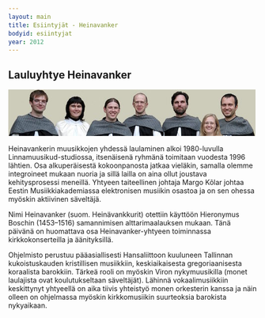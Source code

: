 ```yaml
---
layout: main
title: Esiintyjät - Heinavanker
bodyid: esiintyjat
year: 2012
---
```

## Lauluyhtye Heinavanker

![Heinavanker](heinavanker.jpg)

Heinavankerin muusikkojen yhdessä laulaminen alkoi 1980-luvulla Linnamuusikud-studiossa, itsenäisenä ryhmänä toimitaan vuodesta 1996 lähtien. Osa alkuperäisestä kokoonpanosta jatkaa vieläkin, samalla olemme integroineet mukaan nuoria ja sillä lailla on aina ollut joustava kehitysprosessi meneillä. Yhtyeen taiteellinen johtaja Margo Kõlar johtaa Eestin Musiikkiakademiassa elektronisen musiikin osastoa ja on sen ohessa myöskin aktiivinen säveltäjä.

Nimi Heinavanker (suom. Heinävankkurit) otettiin käyttöön Hieronymus Boschin (1453–1516) samannimisen alttarimaalauksen mukaan. Tänä päivänä on huomattava osa Heinavanker-yhtyeen toiminnassa kirkkokonserteilla ja äänityksillä.

Ohjelmisto perustuu pääasiallisesti Hansaliittoon kuuluneen Tallinnan kukoistuskauden kristillisen musiikkiin, keskiaikaisesta gregoriaanisesta koraalista barokkiin. Tärkeä rooli on myöskin Viron nykymuusikilla (monet laulajista ovat koulutukseltaan säveltäjät). Lähinnä vokaalimusiikkiin keskittynyt yhtyeellä on aika tiivis yhteistyö monen orkesterin kanssa ja näin olleen on ohjelmassa myöskin kirkkomusiikin suurteoksia barokista nykyaikaan.
